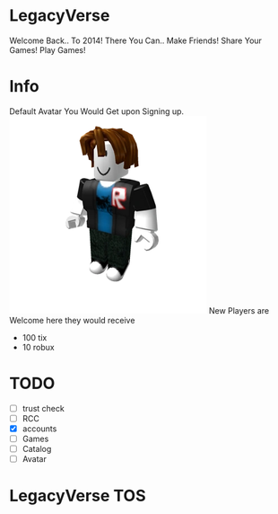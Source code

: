 # LegacyVerse
Welcome Back..
To 2014!
There You Can..
Make Friends!
Share Your Games!
Play Games!
# Info
Default Avatar You Would Get upon Signing up.
![avatar.webp](avatar.webp)
New Players are Welcome here
they would receive
- 100 tix
- 10 robux
# TODO
- [ ] trust check
- [ ] RCC
- [X] accounts
- [ ] Games
- [ ] Catalog
- [ ] Avatar
# LegacyVerse TOS 
